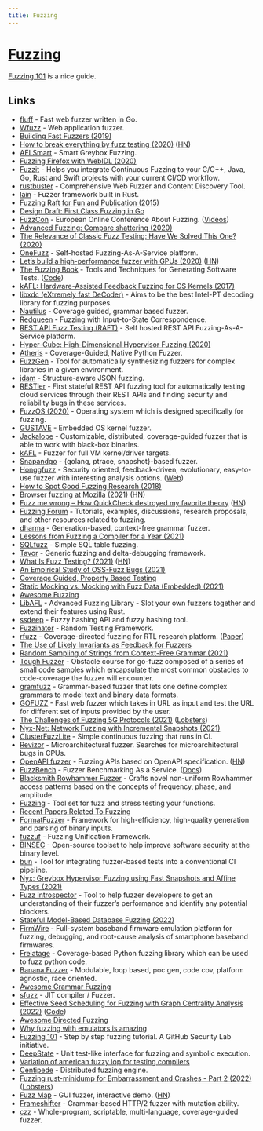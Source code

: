 ```yaml
---
title: Fuzzing
---
```


# [Fuzzing](https://owasp.org/www-community/Fuzzing)

[Fuzzing 101](https://github.com/antonio-morales/Fuzzing101) is a nice guide.

## Links

- [fluff](https://github.com/ffuf/ffuf) - Fast web fuzzer written in Go.
- [Wfuzz](https://github.com/xmendez/wfuzz) - Web application fuzzer.
- [Building Fast Fuzzers (2019)](https://arxiv.org/pdf/1911.07707.pdf)
- [How to break everything by fuzz testing (2020)](https://chameth.com/break-everything-fuzz-testing/) ([HN](https://news.ycombinator.com/item?id=22990116))
- [AFLSmart](https://github.com/aflsmart/aflsmart) - Smart Greybox Fuzzing.
- [Fuzzing Firefox with WebIDL (2020)](https://hacks.mozilla.org/2020/04/fuzzing-with-webidl/)
- [Fuzzit](https://github.com/fuzzitdev/fuzzit) - Helps you integrate Continuous Fuzzing to your C/C++, Java, Go, Rust and Swift projects with your current CI/CD workflow.
- [rustbuster](https://github.com/phra/rustbuster) - Comprehensive Web Fuzzer and Content Discovery Tool.
- [lain](https://github.com/microsoft/lain) - Fuzzer framework built in Rust.
- [Fuzzing Raft for Fun and Publication (2015)](https://colin-scott.github.io/blog/2015/10/07/fuzzing-raft-for-fun-and-profit/)
- [Design Draft: First Class Fuzzing in Go](https://go.googlesource.com/proposal/+/master/design/draft-fuzzing.md)
- [FuzzCon](https://www.fuzzcon.eu/) - European Online Conference About Fuzzing. ([Videos](https://www.youtube.com/playlist?list=PLI0R_0_8-TV4JArtdlgnuPtgXALZxAYqu))
- [Advanced Fuzzing: Compare shattering (2020)](https://www.youtube.com/watch?v=yezHZuDCBho)
- [The Relevance of Classic Fuzz Testing: Have We Solved This One? (2020)](https://ftp.cs.wisc.edu/paradyn/technical_papers/fuzz2020.pdf)
- [OneFuzz](https://github.com/microsoft/onefuzz) - Self-hosted Fuzzing-As-A-Service platform.
- [Let’s build a high-performance fuzzer with GPUs (2020)](https://blog.trailofbits.com/2020/10/22/lets-build-a-high-performance-fuzzer-with-gpus/) ([HN](https://news.ycombinator.com/item?id=24858766))
- [The Fuzzing Book](https://www.fuzzingbook.org/) - Tools and Techniques for Generating Software Tests. ([Code](https://github.com/uds-se/fuzzingbook))
- [kAFL: Hardware-Assisted Feedback Fuzzing for OS Kernels (2017)](https://github.com/RUB-SysSec/kAFL)
- [libxdc (eXtremely fast DeCoder)](https://github.com/nyx-fuzz/libxdc) - Aims to be the best Intel-PT decoding library for fuzzing purposes.
- [Nautilus](https://github.com/nautilus-fuzz/nautilus) - Coverage guided, grammar based fuzzer.
- [Redqueen](https://github.com/RUB-SysSec/redqueen) - Fuzzing with Input-to-State Correspondence.
- [REST API Fuzz Testing (RAFT)](https://github.com/microsoft/rest-api-fuzz-testing) - Self hosted REST API Fuzzing-As-A-Service platform.
- [Hyper-Cube: High-Dimensional Hypervisor Fuzzing (2020)](https://www.ndss-symposium.org/wp-content/uploads/2020/02/23096-paper.pdf)
- [Atheris](https://github.com/google/atheris) - Coverage-Guided, Native Python Fuzzer.
- [FuzzGen](https://github.com/HexHive/FuzzGen) - Tool for automatically synthesizing fuzzers for complex libraries in a given environment.
- [jdam](https://gitlab.com/michenriksen/jdam) - Structure-aware JSON fuzzing.
- [RESTler](https://github.com/microsoft/restler-fuzzer) - First stateful REST API fuzzing tool for automatically testing cloud services through their REST APIs and finding security and reliability bugs in these services.
- [FuzzOS (2020)](https://gamozolabs.github.io/fuzzing/2020/12/06/fuzzos.html) - Operating system which is designed specifically for fuzzing.
- [GUSTAVE](https://github.com/airbus-seclab/gustave) - Embedded OS kernel fuzzer.
- [Jackalope](https://github.com/googleprojectzero/Jackalope) - Customizable, distributed, coverage-guided fuzzer that is able to work with black-box binaries.
- [kAFL](https://github.com/IntelLabs/kAFL) - Fuzzer for full VM kernel/driver targets.
- [Snapandgo](https://github.com/geeksonsecurity/snapandgo) - {golang, ptrace, snapshot}-based fuzzer.
- [Honggfuzz](https://github.com/google/honggfuzz) - Security oriented, feedback-driven, evolutionary, easy-to-use fuzzer with interesting analysis options. ([Web](https://honggfuzz.dev/))
- [How to Spot Good Fuzzing Research (2018)](https://blog.trailofbits.com/2018/10/05/how-to-spot-good-fuzzing-research/)
- [Browser fuzzing at Mozilla (2021)](https://hacks.mozilla.org/2021/02/browser-fuzzing-at-mozilla/) ([HN](https://news.ycombinator.com/item?id=26080578))
- [Fuzz me wrong – How QuickCheck destroyed my favorite theory](https://thma.github.io/posts/2021-01-30-How-QuickCheck-destroyed-my-favourite-theory.html) ([HN](https://news.ycombinator.com/item?id=26112441))
- [Fuzzing Forum](https://github.com/google/fuzzing) - Tutorials, examples, discussions, research proposals, and other resources related to fuzzing.
- [dharma](https://github.com/MozillaSecurity/dharma) - Generation-based, context-free grammar fuzzer.
- [Lessons from Fuzzing a Compiler for a Year (2021)](https://blog.trailofbits.com/2021/03/23/a-year-in-the-life-of-a-compiler-fuzzing-campaign/)
- [SQLfuzz](https://github.com/PumpkinSeed/sqlfuzz) - Simple SQL table fuzzing.
- [Tavor](https://github.com/zimmski/tavor) - Generic fuzzing and delta-debugging framework.
- [What Is Fuzz Testing? (2021)](https://blog.fuzzbuzz.io/what-is-fuzz-testing/) ([HN](https://news.ycombinator.com/item?id=26731751))
- [An Empirical Study of OSS-Fuzz Bugs (2021)](https://arxiv.org/pdf/2103.11518.pdf)
- [Coverage Guided, Property Based Testing](https://lemonidas.github.io/pdf/FuzzChick.pdf)
- [Static Mocking vs. Mocking with Fuzz Data (Embedded) (2021)](https://blog.code-intelligence.com/automating-embedded-security)
- [Awesome Fuzzing](https://github.com/secfigo/Awesome-Fuzzing)
- [LibAFL](https://github.com/AFLplusplus/LibAFL) - Advanced Fuzzing Library - Slot your own fuzzers together and extend their features using Rust.
- [ssdeep](https://github.com/ssdeep-project/ssdeep) - Fuzzy hashing API and fuzzy hashing tool.
- [Fuzzinator](https://github.com/renatahodovan/fuzzinator) - Random Testing Framework.
- [rfuzz](https://github.com/ekiwi/rfuzz) - Coverage-directed fuzzing for RTL research platform. ([Paper](https://people.eecs.berkeley.edu/~laeufer/papers/rfuzz_kevin_laeufer_iccad2018.pdf))
- [The Use of Likely Invariants as Feedback for Fuzzers](http://s3.eurecom.fr/docs/usenixsec21_fioraldi.pdf)
- [Random Sampling of Strings from Context-Free Grammar (2021)](https://rahul.gopinath.org/post/2021/07/27/random-sampling-from-context-free-grammar/)
- [Tough Fuzzer](https://github.com/stevenjohnstone/toughfuzzer) - Obstacle course for go-fuzz composed of a series of small code samples which encapsulate the most common obstacles to code-coverage the fuzzer will encounter.
- [gramfuzz](https://github.com/d0c-s4vage/gramfuzz) - Grammar-based fuzzer that lets one define complex grammars to model text and binary data formats.
- [GOFUZZ](https://github.com/souvikinator/gofuzz) - Fast web fuzzer which takes in URL as input and test the URL for different set of inputs provided by the user.
- [The Challenges of Fuzzing 5G Protocols (2021)](https://research.nccgroup.com/2021/10/11/the-challenges-of-fuzzing-5g-protocols/) ([Lobsters](https://lobste.rs/s/nro2ty/challenges_fuzzing_5g_protocols))
- [Nyx-Net: Network Fuzzing with Incremental Snapshots (2021)](https://arxiv.org/abs/2111.03013)
- [ClusterFuzzLite](https://github.com/google/clusterfuzzlite) - Simple continuous fuzzing that runs in CI.
- [Revizor](https://github.com/hw-sw-contracts/revizor) - Microarchitectural fuzzer. Searches for microarchitectural bugs in CPUs.
- [OpenAPI fuzzer](https://github.com/matusf/openapi-fuzzer) - Fuzzing APIs based on OpenAPI specification. ([HN](https://news.ycombinator.com/item?id=29231804))
- [FuzzBench](https://github.com/google/fuzzbench) - Fuzzer Benchmarking As a Service. ([Docs](https://google.github.io/fuzzbench/))
- [Blacksmith Rowhammer Fuzzer](https://github.com/comsec-group/blacksmith) - Crafts novel non-uniform Rowhammer access patterns based on the concepts of frequency, phase, and amplitude.
- [Fuzzing](https://github.com/palekh/fuzzing) - Tool set for fuzz and stress testing your functions.
- [Recent Papers Related To Fuzzing](https://github.com/wcventure/FuzzingPaper)
- [FormatFuzzer](https://github.com/uds-se/FormatFuzzer) - Framework for high-efficiency, high-quality generation and parsing of binary inputs.
- [fuzzuf](https://github.com/fuzzuf/fuzzuf) - Fuzzing Unification Framework.
- [BINSEC](https://github.com/binsec/binsec) - Open-source toolset to help improve software security at the binary level.
- [bun](https://github.com/ocurrent/bun) - Tool for integrating fuzzer-based tests into a conventional CI pipeline.
- [Nyx: Greybox Hypervisor Fuzzing using Fast Snapshots and Affine Types (2021)](https://github.com/RUB-SysSec/Nyx)
- [Fuzz introspector](https://github.com/ossf/fuzz-introspector) - Tool to help fuzzer developers to get an understanding of their fuzzer’s performance and identify any potential blockers.
- [Stateful Model-Based Database Fuzzing (2022)](https://medium.com/airtable-eng/stateful-model-based-database-fuzzing-eacffb4d7337)
- [FirmWire](https://github.com/FirmWire/FirmWire) - Full-system baseband firmware emulation platform for fuzzing, debugging, and root-cause analysis of smartphone baseband firmwares.
- [Frelatage](https://github.com/Rog3rSm1th/Frelatage) - Coverage-based Python fuzzing library which can be used to fuzz python code.
- [Banana Fuzzer](https://github.com/rezer0dai/bananafzz) - Modulable, loop based, poc gen, code cov, platform agnostic, race oriented.
- [Awesome Grammar Fuzzing](https://github.com/Microsvuln/Awesome-Grammar-Fuzzing)
- [sfuzz](https://github.com/seal9055/sfuzz) - JIT compiler / Fuzzer.
- [Effective Seed Scheduling for Fuzzing with Graph Centrality Analysis (2022)](https://arxiv.org/abs/2203.12064) ([Code](https://github.com/Dongdongshe/K-Scheduler))
- [Awesome Directed Fuzzing](https://github.com/strongcourage/awesome-directed-fuzzing)
- [Why fuzzing with emulators is amazing](https://github.com/gamozolabs/fuzz_with_emus)
- [Fuzzing 101](https://github.com/antonio-morales/Fuzzing101) - Step by step fuzzing tutorial. A GitHub Security Lab initiative.
- [DeepState](https://github.com/trailofbits/deepstate) - Unit test-like interface for fuzzing and symbolic execution.
- [Variation of american fuzzy lop for testing compilers](https://github.com/agroce/afl-compiler-fuzzer)
- [Centipede](https://github.com/google/centipede) - Distributed fuzzing engine.
- [Fuzzing rust-minidump for Embarrassment and Crashes - Part 2 (2022)](https://hacks.mozilla.org/2022/06/fuzzing-rust-minidump-for-embarrassment-and-crashes/) ([Lobsters](https://lobste.rs/s/jgsegj/fuzzing_rust_minidump_for_embarrassment))
- [Fuzz Map](https://www.fuzzmap.io/) - GUI fuzzer, interactive demo. ([HN](https://news.ycombinator.com/item?id=32578311))
- [Frameshifter](https://github.com/bahruzjabiyev/frameshifter) - Grammar-based HTTP/2 fuzzer with mutation ability.
- [czz](https://github.com/langston-barrett/czz) - Whole-program, scriptable, multi-language, coverage-guided fuzzer.
